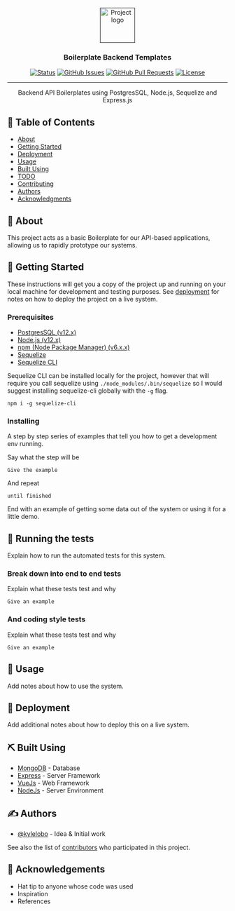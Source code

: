 <p align="center">
  <a href="" rel="noopener">
 <img width=80px src="https://boilerplate.in/webassets/images/logo.gif" alt="Project logo"></a>
</p>

<h3 align="center">Boilerplate Backend Templates</h3>

<div align="center">

[![Status](https://img.shields.io/badge/status-active-success.svg)]()
[![GitHub Issues](https://img.shields.io/github/issues/kylelobo/The-Documentation-Compendium.svg)](issues)
[![GitHub Pull Requests](https://img.shields.io/github/issues-pr/kylelobo/The-Documentation-Compendium.svg)](pulls)
[![License](https://img.shields.io/badge/license-MIT-blue.svg)](/LICENSE)

</div>

---

<p align="center"> 
Backend API Boilerplates using PostgresSQL, Node.js, Sequelize and Express.js
    <br> 
</p>

## 📝 Table of Contents

- [About](#about)
- [Getting Started](#getting_started)
- [Deployment](#deployment)
- [Usage](#usage)
- [Built Using](#built_using)
- [TODO](../TODO.md)
- [Contributing](../CONTRIBUTING.md)
- [Authors](#authors)
- [Acknowledgments](#acknowledgement)

## 🧐 About <a name = "about"></a>

This project acts as a basic Boilerplate for our API-based applications, allowing us to rapidly prototype our systems.

## 🏁 Getting Started <a name = "getting_started"></a>

These instructions will get you a copy of the project up and running on your local machine for development and testing purposes. See [deployment](#deployment) for notes on how to deploy the project on a live system.

### Prerequisites

* [PostgresSQL (v12.x)](https://www.postgresql.org/docs/12/tutorial-install.html)
* [Node.js (v12.x)](https://nodejs.org/en/download/)
* [npm (Node Package Manager) (v6.x.x)](https://nodejs.org/en/download/) 
* [Sequelize](https://www.npmjs.com/package/sequelize)
* [Sequelize CLI](https://www.npmjs.com/package/sequelize-cli)

 Sequelize CLI can be installed locally for the project, however that will require you call sequelize using  ```./node_modules/.bin/sequelize``` so I would suggest installing sequelize-cli globally with the ```-g``` flag. 
```
npm i -g sequelize-cli
```

### Installing

A step by step series of examples that tell you how to get a development env running.

Say what the step will be

```
Give the example
```

And repeat

```
until finished
```

End with an example of getting some data out of the system or using it for a little demo.

## 🔧 Running the tests <a name = "tests"></a>

Explain how to run the automated tests for this system.

### Break down into end to end tests

Explain what these tests test and why

```
Give an example
```

### And coding style tests

Explain what these tests test and why

```
Give an example
```

## 🎈 Usage <a name="usage"></a>

Add notes about how to use the system.

## 🚀 Deployment <a name = "deployment"></a>

Add additional notes about how to deploy this on a live system.

## ⛏️ Built Using <a name = "built_using"></a>

- [MongoDB](https://www.mongodb.com/) - Database
- [Express](https://expressjs.com/) - Server Framework
- [VueJs](https://vuejs.org/) - Web Framework
- [NodeJs](https://nodejs.org/en/) - Server Environment

## ✍️ Authors <a name = "authors"></a>

- [@kylelobo](https://github.com/kylelobo) - Idea & Initial work

See also the list of [contributors](https://github.com/kylelobo/The-Documentation-Compendium/contributors) who participated in this project.

## 🎉 Acknowledgements <a name = "acknowledgement"></a>

- Hat tip to anyone whose code was used
- Inspiration
- References
